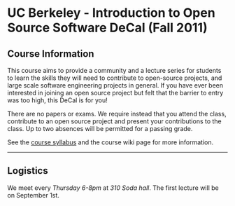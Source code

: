 <!-- Please limit line length to 80 characters -->

# UC Berkeley - Introduction to Open Source Software DeCal (Fall 2011) #

## Course Information ##

This course aims to provide a community and a lecture series for students to
learn the skills they will need to contribute to open-source projects, and large
scale software engineering projects in general. If you have ever been interested
in joining an open source project but felt that the barrier to entry was too
high, this DeCal is for you!

There are no papers or exams. We require instead that you attend the class,
contribute to an open source project and present your contributions to the
class. Up to two absences will be permitted for a passing grade.

See the [course
syllabus](http://dl.dropbox.com/u/4509674/Open%20Source%20DeCal%20Syllabus.pdf)
and the course wiki page for more information.

---

## Logistics ##

We meet every *Thursday 6-8pm* at *310 Soda hall*. The first lecture will be on
September 1st.
